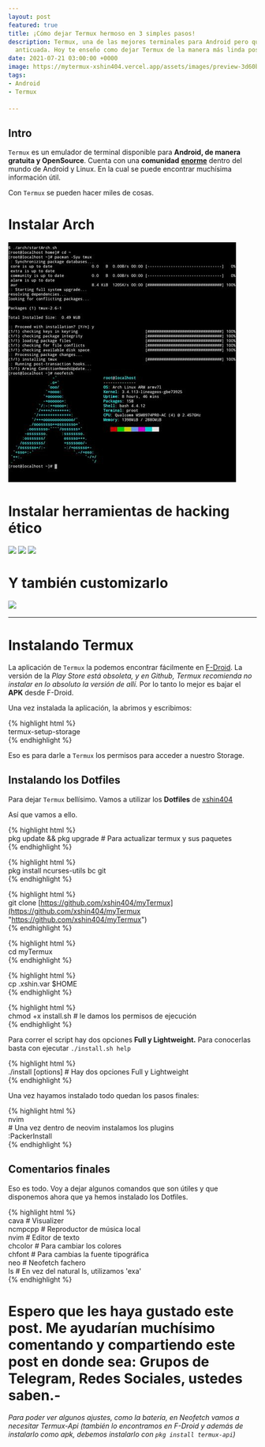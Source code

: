 ```yaml
---
layout: post
featured: true
title: ¡Cómo dejar Termux hermoso en 3 simples pasos!
description: Termux, una de las mejores terminales para Android pero que luce un poco
  anticuada. Hoy te enseño como dejar Termux de la manera más linda posible!
date: 2021-07-21 03:00:00 +0000
image: https://mytermux-xshin404.vercel.app/assets/images/preview-3d60b7d9d08bcef67420fd52af4c1846.png
tags:
- Android
- Termux

---
```

## Intro

`Termux` es un emulador de terminal disponible para **Android, de manera gratuita y OpenSource**. Cuenta con una **comunidad** [**enorme**](http://localhost:1313/posts/como-dejar-termux-hermoso-en-3-simples-pasos/enorme) dentro del mundo de Android y Linux. En la cual se puede encontrar muchísima información útil.

Con `Termux` se pueden hacer miles de cosas.

# Instalar Arch

![](/images/posts/termuxarch.jpg)

# Instalar herramientas de hacking ético

<div class="gallery-box">
<div class="gallery">
<img src="https://raw.githubusercontent.com/rajkumardusad/Tool-X/master/core/toolx.png">
<img src="https://raw.githubusercontent.com/rajkumardusad/Tool-X/master/core/toolx_cat.png">
<img src="https://raw.githubusercontent.com/rajkumardusad/Tool-X/master/core/Screenshot_2020-05-17-20-17-56.png">
</div>
</div>

# Y también customizarlo

![](https://mytermux-xshin404.vercel.app/assets/images/preview-3d60b7d9d08bcef67420fd52af4c1846.png)

***

# Instalando Termux

La aplicación de `Termux` la podemos encontrar fácilmente en [F-Droid](http://localhost:1313/posts/como-dejar-termux-hermoso-en-3-simples-pasos/F-Droid). La versión de la _Play Store está obsoleta, y en Github, Termux recomienda no instalar en lo absoluto la versión de allí._ Por lo tanto lo mejor es bajar el **APK** desde F-Droid.

Una vez instalada la aplicación, la abrimos y escribimos:

{% highlight html %}  
termux-setup-storage  
{% endhighlight %}

Eso es para darle a `Termux` los permisos para acceder a nuestro Storage.

## Instalando los Dotfiles

Para dejar `Termux` bellísimo. Vamos a utilizar los **Dotfiles** de [xshin404](http://localhost:1313/posts/como-dejar-termux-hermoso-en-3-simples-pasos/xshin404)

Así que vamos a ello.

{% highlight html %}  
pkg update && pkg upgrade # Para actualizar termux y sus paquetes  
{% endhighlight %}

{% highlight html %}  
pkg install ncurses-utils bc git  
{% endhighlight %}

{% highlight html %}  
git clone [https://github.com/xshin404/myTermux](https://github.com/xshin404/myTermux "https://github.com/xshin404/myTermux")  
{% endhighlight %}

{% highlight html %}  
cd myTermux  
{% endhighlight %}

{% highlight html %}  
cp .xshin.var $HOME  
{% endhighlight %}

{% highlight html %}  
chmod +x install.sh # le damos los permisos de ejecución  
{% endhighlight %}

Para correr el script hay dos opciones **Full y Lightweight.** Para conocerlas basta con ejecutar `./install.sh help`

{% highlight html %}  
./install \[options\] # Hay dos opciones Full y Lightweight  
{% endhighlight %}

Una vez hayamos instalado todo quedan los pasos finales:

{% highlight html %}  
nvim  
\# Una vez dentro de neovim instalamos los plugins  
:PackerInstall  
{% endhighlight %}

## Comentarios finales

Eso es todo. Voy a dejar algunos comandos que son útiles y que disponemos ahora que ya hemos instalado los Dotfiles.

{% highlight html %}  
cava    # Visualizer  
ncmpcpp # Reproductor de música local  
nvim    # Editor de texto  
chcolor # Para cambiar los colores  
chfont  # Para cambias la fuente tipográfica  
neo     # Neofetch fachero  
ls      # En vez del natural ls, utilizamos 'exa'  
{% endhighlight %}

# Espero que les haya gustado este post. Me ayudarían muchísimo comentando y compartiendo este post en donde sea: Grupos de Telegram, Redes Sociales, ustedes saben.-

_Para poder ver algunos ajustes, como la batería, en Neofetch vamos a necesitar Termux-Api (también lo encontramos en F-Droid y además de instalarlo como apk, debemos instalarlo con `pkg install termux-api`)_
